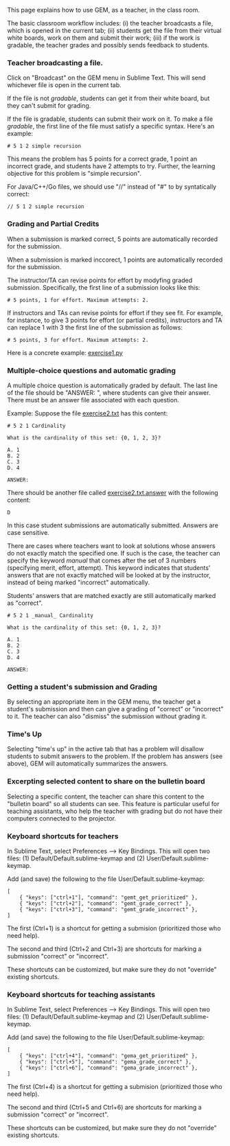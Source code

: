 This page explains how to use GEM, as a teacher, in the class room.

The basic classroom workflow includes: (i) the teacher broadcasts a file, which is opened in the current tab; (ii) students get the file from their virtual white boards, work on them and submit their work; (iii) if the work is gradable, the teacher grades and possibly sends feedback to students.

### Teacher broadcasting a file.

Click on "Broadcast" on the GEM menu in Sublime Text.  This will send whichever file is open in the current tab.

If the file is not *gradable*, students can get it from their white board, but they can't submit for grading.

If the file is gradable, students can submit their work on it.  To make a file *gradable*, the first line of the file must satisfy a specific syntax. Here's an example:

```
# 5 1 2 simple recursion
```

This means the problem has 5 points for a correct grade, 1 point an incorrect grade, and students have 2 attempts to try.  Further, the learning objective for this problem is "simple recursion".

For Java/C++/Go files, we should use "//" instead of "#" to by syntatically correct:

```
// 5 1 2 simple recursion
```

### Grading and Partial Credits

When a submission is marked correct, 5 points are automatically recorded for the submission.

When a submission is marked inccorect, 1 points are automatically recorded for the submission.

The instructor/TA can revise points for effort by modyfing graded submission.  Specifically, the first
line of a submission looks like this:

```
# 5 points, 1 for effort. Maximum attempts: 2.
```

If instructors and TAs can revise points for effort if they see fit. For example, for instance, to give 3 points for effort (or partial credits), instructors and TA can replace 1 with 3 the first line of the submission as follows:

```
# 5 points, 3 for effort. Maximum attempts: 2.
```

Here is a concrete example: [exercise1.py](Examples/exercise1.py)

### Multiple-choice questions and automatic grading

A multiple choice question is automatically graded by default. The last line of the file should be "ANSWER: ", where students can give their answer. There must be an answer file associated with each question.

Example: Suppose the file [exercise2.txt](Examples/exercise2.txt) has this content:


```
# 5 2 1 Cardinality

What is the cardinality of this set: {0, 1, 2, 3}?

A. 1
B. 2
C. 3
D. 4

ANSWER: 
```

There should be another file called [exercise2.txt.answer](Examples/exercise2.txt.answer) with the following content:

```
D
```

In this case student submissions are automatically submitted. Answers are case sensitive. 


There are cases where teachers want to look at solutions whose answers do not exactly match the specified one.  If such is the case, the teacher can specify the keyword *_manual_* that comes after the set of 3 numbers (specifying merit, effort, attempt).  This keyword indicates that students' answers that are not exactly matched will be looked at by the instructor, instead of being marked "incorrect" automatically.

Students' answers that are matched exactly are still automatically marked as "correct".

```
# 5 2 1 _manual_ Cardinality

What is the cardinality of this set: {0, 1, 2, 3}?

A. 1
B. 2
C. 3
D. 4

ANSWER:
```

### Getting a student's submission and Grading

By selecting an appropriate item in the GEM menu, the teacher get a student's submission and then can give a grading of "correct" or "incorrect" to it.  The teacher can also "dismiss" the submission without grading it.

### Time's Up

Selecting "time's up" in the active tab that has a problem will disallow students to submit answers to the problem.  If the problem has answers (see above), GEM will automatically summarizes the answers.

### Excerpting selected content to share on the bulletin board

Selecting a specific content, the teacher can share this content to the "bulletin board" so all students can see.  This feature is particular useful for teaching assistants, who help the teacher with grading but do not have their computers connected to the projector.

### Keyboard shortcuts for teachers

In Sublime Text, select Preferences --> Key Bindings. This will open two files: (1) Default/Default.sublime-keymap and (2) User/Default.sublime-keymap.

Add (and save) the following to the file User/Default.sublime-keymap:

```
[
    { "keys": ["ctrl+1"], "command": "gemt_get_prioritized" },
    { "keys": ["ctrl+2"], "command": "gemt_grade_correct" },
    { "keys": ["ctrl+3"], "command": "gemt_grade_incorrect" },
]
```

The first (Ctrl+1) is a shortcut for getting a submision (prioritized those who need help).

The second and third (Ctrl+2 and Ctrl+3) are shortcuts for marking a submission "correct" or "incorrect".

These shortcuts can be customized, but make sure they do not "override" existing shortcuts.


### Keyboard shortcuts for teaching assistants

In Sublime Text, select Preferences --> Key Bindings. This will open two files: (1) Default/Default.sublime-keymap and (2) User/Default.sublime-keymap.

Add (and save) the following to the file User/Default.sublime-keymap:

```
[
    { "keys": ["ctrl+4"], "command": "gema_get_prioritized" },
    { "keys": ["ctrl+5"], "command": "gema_grade_correct" },
    { "keys": ["ctrl+6"], "command": "gema_grade_incorrect" },
]
```

The first (Ctrl+4) is a shortcut for getting a submision (prioritized those who need help).

The second and third (Ctrl+5 and Ctrl+6) are shortcuts for marking a submission "correct" or "incorrect".

These shortcuts can be customized, but make sure they do not "override" existing shortcuts.


